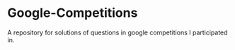 # Google-Competitions

A repository for solutions of questions in google competitions I participated in.
